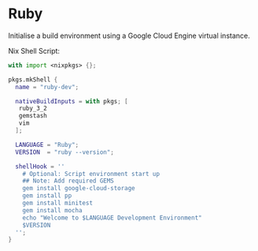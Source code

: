 # Ruby 

Initialise a build environment using a Google Cloud Engine virtual instance.

Nix Shell Script:

```nix
with import <nixpkgs> {};

pkgs.mkShell {
  name = "ruby-dev";

  nativeBuildInputs = with pkgs; [
   ruby_3_2 
   gemstash
   vim
  ];

  LANGUAGE = "Ruby";
  VERSION  = "ruby --version";

  shellHook = ''
    # Optional: Script environment start up 
    ## Note: Add required GEMS
    gem install google-cloud-storage
    gem install pp 
    gem install minitest 
    gem install mocha 
    echo "Welcome to $LANGUAGE Development Environment"
    $VERSION
  '';
}
```
